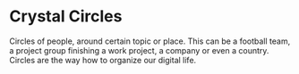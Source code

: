 # Crystal Circles

Circles of people, around certain topic or place. This can be a football team, a project group finishing a work project, a company or even a country. Circles are the way how to organize our digital life.